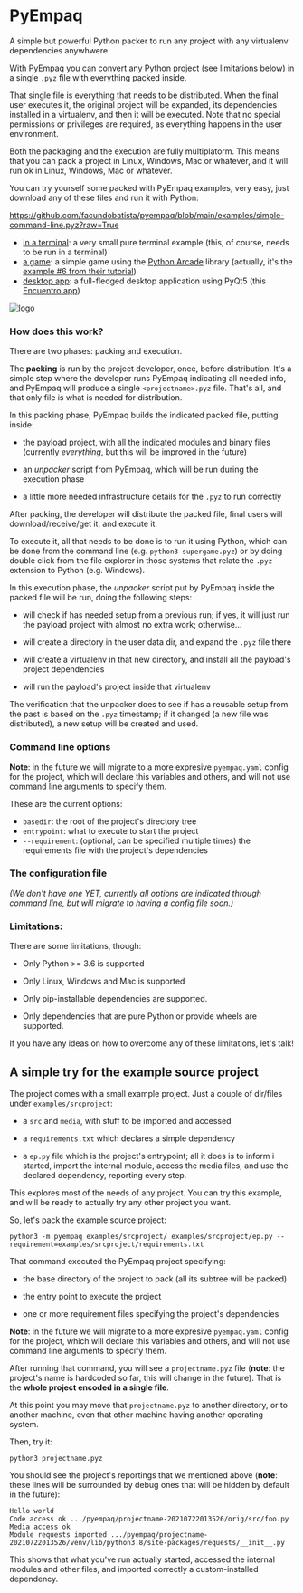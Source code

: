 # PyEmpaq

A simple but powerful Python packer to run any project with any virtualenv dependencies anywhwere.

With PyEmpaq you can convert any Python project (see limitations below) in a single `.pyz` file with everything packed inside. 

That single file is everything that needs to be distributed. When the final user executes it, the original project will be expanded, its dependencies installed in a virtualenv, and then it will be executed. Note that no special permissions or privileges are required, as everything happens in the user environment.

Both the packaging and the execution are fully multiplatorm. This means that you can pack a project in Linux, Windows, Mac or whatever, and it will run ok in Linux, Windows, Mac or whatever.

You can try yourself some packed with PyEmpaq examples, very easy, just download any of these files and run it with Python:

https://github.com/facundobatista/pyempaq/blob/main/examples/simple-command-line.pyz?raw=True
- [in a terminal](https://github.com/facundobatista/pyempaq/blob/main/examples/simple-command-line.pyz?raw=True): a very small pure terminal example (this, of course, needs to be run in a terminal)
- [a game](https://github.com/facundobatista/pyempaq/blob/main/examples/arcade-game.pyz?raw=True): a simple game using the [Python Arcade](https://api.arcade.academy/en/latest/) library (actually, it's the [example #6 from their tutorial](https://api.arcade.academy/en/latest/examples/platform_tutorial/step_06.html))
- [desktop app](https://github.com/facundobatista/pyempaq/blob/main/examples/desktop-qt-app.pyz?raw=True): a full-fledged desktop application using PyQt5 (this [Encuentro app](https://encuentro.taniquetil.com.ar/))

![logo](https://github.com/facundobatista/pyempaq/blob/main/resources/logo-256.png?raw=True)


### How does this work?

There are two phases: packing and execution. 

The **packing** is run by the project developer, once, before distribution. It's a simple step where the developer runs PyEmpaq indicating all needed info, and PyEmpaq will produce a single `<projectname>.pyz` file. That's all, and that only file is what is needed for distribution.

In this packing phase, PyEmpaq builds the indicated packed file, putting inside:

- the payload project, with all the indicated modules and binary files (currently *everything*, but this will be improved in the future)

- an *unpacker* script from PyEmpaq, which will be run during the execution phase

- a little more needed infrastructure details for the `.pyz` to run correctly

After packing, the developer will distribute the packed file, final users will download/receive/get it, and execute it.

To execute it, all that needs to be done is to run it using Python, which can be done from the command line (e.g. `python3 supergame.pyz`) or by doing double click from the file explorer in those systems that relate the `.pyz` extension to Python (e.g. Windows).

In this execution phase, the *unpacker* script put by PyEmpaq inside the packed file will be run, doing the following steps:

- will check if has needed setup from a previous run; if yes, it will just run the payload project with almost no extra work; otherwise...

- will create a directory in the user data dir, and expand the `.pyz` file there

- will create a virtualenv in that new directory, and install all the payload's project dependencies

- will run the payload's project inside that virtualenv

The verification that the unpacker does to see if has a reusable setup from the past is based on the `.pyz` timestamp; if it changed (a new file was distributed), a new setup will be created and used.


### Command line options

**Note**: in the future we will migrate to a more expresive `pyempaq.yaml` config for the project, which will declare this variables and others, and will not use command line arguments to specify them.

These are the current options:

- `basedir`: the root of the project's directory tree
- `entrypoint`: what to execute to start the project
- `--requirement`: (optional, can be specified multiple times) the requirements file with the project's dependencies


### The configuration file

*(We don't have one YET, currently all options are indicated through command line, but will migrate to having a config file soon.)*


### Limitations:

There are some limitations, though:

- Only Python >= 3.6 is supported

- Only Linux, Windows and Mac is supported

- Only pip-installable dependencies are supported.

- Only dependencies that are pure Python or provide wheels are supported.

If you have any ideas on how to overcome any of these limitations, let's talk!


## A simple try for the example source project

The project comes with a small example project. Just a couple of dir/files under `examples/srcproject`:

- a `src` and `media`, with stuff to be imported and accessed

- a `requirements.txt` which declares a simple dependency

- a `ep.py` file which is the project's entrypoint; all it does is to inform i started, import the internal module, access the media files, and use the declared dependency, reporting every step.

This explores most of the needs of any project. You can try this example, and will be ready to actually try any other project you want.

So, let's pack the example source project:

    python3 -m pyempaq examples/srcproject/ examples/srcproject/ep.py --requirement=examples/srcproject/requirements.txt

That command executed the PyEmpaq project specifying:

- the base directory of the project to pack (all its subtree will be packed)

- the entry point to execute the project

- one or more requirement files specifying the project's dependencies

**Note**: in the future we will migrate to a more expresive `pyempaq.yaml` config for the project, which will declare this variables and others, and will not use command line arguments to specify them.

After running that command, you will see a `projectname.pyz` file (**note**: the project's name is hardcoded so far, this will change in the future). That is the **whole project encoded in a single file**.

At this point you may move that `projectname.pyz` to another directory, or to another machine, even that other machine having another operating system.

Then, try it:

    python3 projectname.pyz

You should see the project's reportings that we mentioned above (**note**: these lines will be surrounded by debug ones that will be hidden by default in the future):

    Hello world
    Code access ok .../pyempaq/projectname-20210722013526/orig/src/foo.py
    Media access ok
    Module requests imported .../pyempaq/projectname-20210722013526/venv/lib/python3.8/site-packages/requests/__init__.py

This shows that what you've run actually started, accessed the internal modules and other files, and imported correctly a custom-installed dependency.
